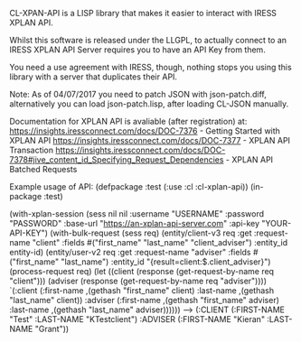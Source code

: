 CL-XPAN-API is a LISP library that makes it easier to interact with IRESS XPLAN API.

Whilst this software is released under the LLGPL, to actually connect to an IRESS XPLAN API Server requires you to have an API Key from them.

You need a use agreement with IRESS, though, nothing stops you using this library with a server that duplicates their API.

Note: As of 04/07/2017 you need to patch JSON with json-patch.diff, alternatively you can load json-patch.lisp, after loading CL-JSON manually.

Documentation for XPLAN API is avaliable (after registration) at:
https://insights.iressconnect.com/docs/DOC-7376 - Getting Started with XPLAN API
https://insights.iressconnect.com/docs/DOC-7377 - XPLAN API Transaction
https://insights.iressconnect.com/docs/DOC-7378#jive_content_id_Specifying_Request_Dependencies - XPLAN API Batched Requests

Example usage of API:
(defpackage :test (:use :cl :cl-xplan-api))
(in-package :test)

(with-xplan-session (sess nil nil :username "USERNAME" :password "PASSWORD" :base-url "https://an-xplan-api-server.com" :api-key "YOUR-API-KEY")
  (with-bulk-request (sess req)
    (entity/client-v3
     req
     :get
     :request-name "client"
     :fields #("first_name" "last_name" "client_adviser")
     :entity_id entity-id)
    (entity/user-v2
     req
     :get
     :request-name "adviser"
     :fields #("first_name" "last_name")
     :entity_id "{result=client:$.client_adviser}")
    (process-request req)
    (let ((client (response (get-request-by-name req "client")))
	  (adviser (response (get-request-by-name req "adviser"))))
      `(:client
	(:first-name ,(gethash "first_name" client) :last-name ,(gethash "last_name" client))
	:adviser
	(:first-name ,(gethash "first_name" adviser) :last-name ,(gethash "last_name" adviser))))))
-->
(:CLIENT (:FIRST-NAME "Test" :LAST-NAME "KTestclient") :ADVISER
 (:FIRST-NAME "Kieran" :LAST-NAME "Grant"))
